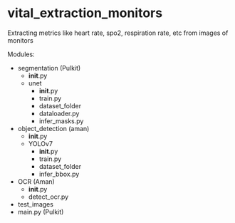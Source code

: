 # vital_extraction_monitors
Extracting metrics like heart rate, spo2, respiration rate, etc from images of monitors


Modules: 
* segmentation (Pulkit) 
  * __init__.py 
  * unet
    * __init__.py 
    * train.py 
    * dataset_folder 
    * dataloader.py 
    * infer_masks.py
* object_detection (aman)
  * __init__.py 
  * YOLOv7 
    * __init__.py
    * train.py 
    * dataset_folder
    * infer_bbox.py
* OCR (Aman)
  * __init__.py 
  * detect_ocr.py 
* test_images 
* main.py (Pulkit)
